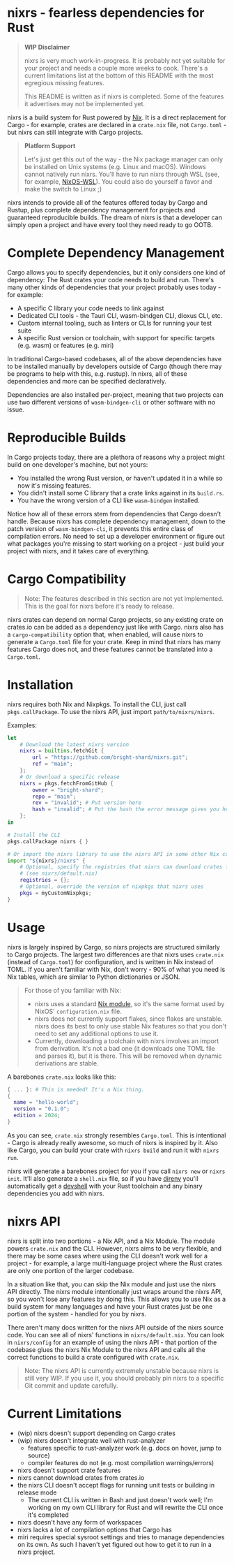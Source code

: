 # nixrs - fearless dependencies for Rust

> **WIP Disclaimer**
>
> nixrs is very much work-in-progress. It is probably not yet suitable for your project and needs a couple more weeks to cook. There's a current limitations list at the bottom of this README with the most egregious missing features.
>
> This README is written as if nixrs is completed. Some of the features it advertises may not be implemented yet.

nixrs is a build system for Rust powered by [Nix](https://nixos.org). It is a direct replacement for Cargo - for example, crates are declared in a `crate.nix` file, not `Cargo.toml` - but nixrs can still integrate with Cargo projects.

> **Platform Support**
>
> Let's just get this out of the way - the Nix package manager can only be installed on Unix systems (e.g. Linux and macOS). Windows cannot natively run nixrs. You'll have to run nixrs through WSL (see, for example, [NixOS-WSL](https://github.com/nix-community/NixOS-WSL)). You could also do yourself a favor and make the switch to Linux ;)

nixrs intends to provide all of the features offered today by Cargo and Rustup, plus complete dependency management for projects and guaranteed reproducible builds. The dream of nixrs is that a developer can simply open a project and have every tool they need ready to go OOTB.



# Complete Dependency Management

Cargo allows you to specify dependencies, but it only considers one kind of dependency: The Rust crates your code needs to build and run. There's many other kinds of dependencies that your project probably uses today - for example:

- A specific C library your code needs to link against
- Dedicated CLI tools - the Tauri CLI, wasm-bindgen CLI, dioxus CLI, etc.
- Custom internal tooling, such as linters or CLIs for running your test suite
- A specific Rust version or toolchain, with support for specific targets (e.g. wasm) or features (e.g. miri)

In traditional Cargo-based codebases, all of the above dependencies have to be installed manually by developers outside of Cargo (though there may be programs to help with this, e.g. rustup). In nixrs, all of these dependencies and more can be specified declaratively.

Dependencies are also installed per-project, meaning that two projects can use two different versions of `wasm-bindgen-cli` or other software with no issue.



# Reproducible Builds

In Cargo projects today, there are a plethora of reasons why a project might build on one developer's machine, but not yours:

- You installed the wrong Rust version, or haven't updated it in a while so now it's missing features.
- You didn't install some C library that a crate links against in its `build.rs`.
- You have the wrong version of a CLI like `wasm-bindgen` installed.

Notice how all of these errors stem from dependencies that Cargo doesn't handle. Because nixrs has complete dependency management, down to the patch version of `wasm-bindgen-cli`, it prevents this entire class of compilation errors. No need to set up a developer environment or figure out what packages you're missing to start working on a project - just build your project with nixrs, and it takes care of everything.



# Cargo Compatibility

> Note: The features described in this section are not yet implemented. This is the goal for nixrs before it's ready to release.

nixrs crates can depend on normal Cargo projects, so any existing crate on crates.io can be added as a dependency just like with Cargo. nixrs also has a `cargo-compatibility` option that, when enabled, will cause nixrs to generate a `Cargo.toml` file for your crate. Keep in mind that nixrs has many features Cargo does not, and these features cannot be translated into a `Cargo.toml`.



# Installation

nixrs requires both Nix and Nixpkgs. To install the CLI, just call `pkgs.callPackage`. To use the nixrs API, just import `path/to/nixrs/nixrs`.

Examples:
```nix
let
	# Download the latest nixrs version
	nixrs = builtins.fetchGit {
		url = "https://github.com/bright-shard/nixrs.git";
		ref = "main";
	};
	# Or download a specific release
	nixrs = pkgs.fetchFromGitHub {
		owner = "bright-shard";
		repo = "main";
		rev = "invalid"; # Put version here
		hash = "invalid"; # Put the hash the error message gives you here
	};
in

# Install the CLI
pkgs.callPackage nixrs { }

# Or import the nixrs library to use the nixrs API in some other Nix code
import "${nixrs}/nixrs" {
	# Optional, specify the registries that nixrs can download crates from
	# (see nixrs/default.nix)
	registries = {};
	# Optional, override the version of nixpkgs that nixrs uses
	pkgs = myCustomNixpkgs;
}
```



# Usage

nixrs is largely inspired by Cargo, so nixrs projects are structured similarly to Cargo projects. The largest two differences are that nixrs uses `crate.nix` (instead of `Cargo.toml`) for configuration, and is written in Nix instead of TOML. If you aren't familiar with Nix, don't worry - 90% of what you need is Nix tables, which are similar to Python dictionaries or JSON.

> For those of you familiar with Nix:
>
> - nixrs uses a standard [Nix module](https://nix.dev/tutorials/module-system/index.html), so it's the same format used by NixOS' `configuration.nix` file.
> - nixrs does not currently support flakes, since flakes are unstable. nixrs does its best to only use stable Nix features so that you don't need to set any additional options to use it.
> - Currently, downloading a toolchain with nixrs involves an import from derivation. It's not a bad one (it downloads one TOML file and parses it), but it is there. This will be removed when dynamic derivations are stable.

A barebones `crate.nix` looks like this:

```nix
{ ... }: # This is needed! It's a Nix thing.
{
  name = "hello-world";
  version = "0.1.0";
  edition = 2024;
}
```

As you can see, `crate.nix` strongly resembles `Cargo.toml`. This is intentional - Cargo is already really awesome, so much of nixrs is inspired by it. Also like Cargo, you can build your crate with `nixrs build` and run it with `nixrs run`.

nixrs will generate a barebones project for you if you call `nixrs new` or `nixrs init`. It'll also generate a `shell.nix` file, so if you have [direnv](https://direnv.net/) you'll automatically get a [devshell](https://nix.dev/tutorials/first-steps/declarative-shell.html) with your Rust toolchain and any binary dependencies you add with nixrs.



# nixrs API

nixrs is split into two portions - a Nix API, and a Nix Module. The module powers `crate.nix` and the CLI. However, nixrs aims to be very flexible, and there may be some cases where using the CLI doesn't work well for a project - for example, a large multi-language project where the Rust crates are only one portion of the larger codebase.

In a situation like that, you can skip the Nix module and just use the nixrs API directly. The nixrs module intentionally just wraps around the nixrs API, so you won't lose any features by doing this. This allows you to use Nix as a build system for many languages and have your Rust crates just be one portion of the system - handled for you by nixrs.

There aren't many docs written for the nixrs API outside of the nixrs source code. You can see all of nixrs' functions in `nixrs/default.nix`. You can look in `nixrs/config` for an example of using the nixrs API - that portion of the codebase glues the nixrs Nix Module to the nixrs API and calls all the correct functions to build a crate configured with `crate.nix`.

> Note: The nixrs API is currently extremely unstable because nixrs is still very WIP. If you use it, you should probably pin nixrs to a specific Git commit and update carefully.



# Current Limitations

- (wip) nixrs doesn't support depending on Cargo crates
- (wip) nixrs doesn't integrate well with rust-analyzer
	- features specific to rust-analyzer work (e.g. docs on hover, jump to source)
	- compiler features do not (e.g. most compilation warnings/errors)
- nixrs doesn't support crate features
- nixrs cannot download crates from crates.io
- the nixrs CLI doesn't accept flags for running unit tests or building in release mode
	- The current CLI is written in Bash and just doesn't work well; I'm working on my own CLI library for Rust and will rewrite the CLI once it's completed
- nixrs doesn't have any form of workspaces
- nixrs lacks a lot of compilation options that Cargo has
- miri requires special sysroot settings and tries to manage dependencies on its own. As such I haven't yet figured out how to get it to run in a nixrs project.
